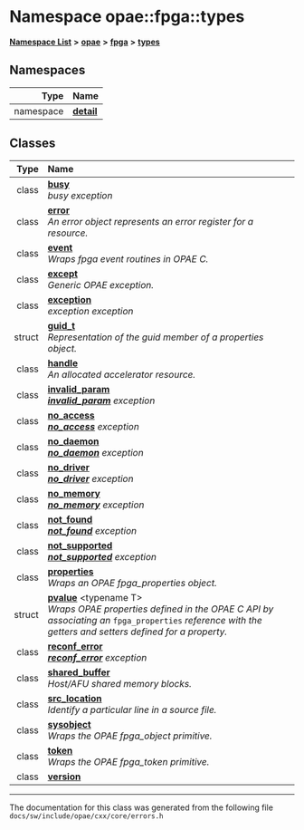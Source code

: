 
# Namespace opae::fpga::types



[**Namespace List**](namespaces.md) **>** [**opae**](namespaceopae.md) **>** [**fpga**](namespaceopae_1_1fpga.md) **>** [**types**](namespaceopae_1_1fpga_1_1types.md)














## Namespaces

| Type | Name |
| ---: | :--- |
| namespace | [**detail**](namespaceopae_1_1fpga_1_1types_1_1detail.md) <br> |

## Classes

| Type | Name |
| ---: | :--- |
| class | [**busy**](classopae_1_1fpga_1_1types_1_1busy.md) <br>_busy exception_  |
| class | [**error**](classopae_1_1fpga_1_1types_1_1error.md) <br>_An error object represents an error register for a resource._  |
| class | [**event**](classopae_1_1fpga_1_1types_1_1event.md) <br>_Wraps fpga event routines in OPAE C._  |
| class | [**except**](classopae_1_1fpga_1_1types_1_1except.md) <br>_Generic OPAE exception._  |
| class | [**exception**](classopae_1_1fpga_1_1types_1_1exception.md) <br>_exception exception_  |
| struct | [**guid\_t**](structopae_1_1fpga_1_1types_1_1guid__t.md) <br>_Representation of the guid member of a properties object._  |
| class | [**handle**](classopae_1_1fpga_1_1types_1_1handle.md) <br>_An allocated accelerator resource._  |
| class | [**invalid\_param**](classopae_1_1fpga_1_1types_1_1invalid__param.md) <br>[_**invalid\_param**_](classopae_1_1fpga_1_1types_1_1invalid__param.md) _exception_ |
| class | [**no\_access**](classopae_1_1fpga_1_1types_1_1no__access.md) <br>[_**no\_access**_](classopae_1_1fpga_1_1types_1_1no__access.md) _exception_ |
| class | [**no\_daemon**](classopae_1_1fpga_1_1types_1_1no__daemon.md) <br>[_**no\_daemon**_](classopae_1_1fpga_1_1types_1_1no__daemon.md) _exception_ |
| class | [**no\_driver**](classopae_1_1fpga_1_1types_1_1no__driver.md) <br>[_**no\_driver**_](classopae_1_1fpga_1_1types_1_1no__driver.md) _exception_ |
| class | [**no\_memory**](classopae_1_1fpga_1_1types_1_1no__memory.md) <br>[_**no\_memory**_](classopae_1_1fpga_1_1types_1_1no__memory.md) _exception_ |
| class | [**not\_found**](classopae_1_1fpga_1_1types_1_1not__found.md) <br>[_**not\_found**_](classopae_1_1fpga_1_1types_1_1not__found.md) _exception_ |
| class | [**not\_supported**](classopae_1_1fpga_1_1types_1_1not__supported.md) <br>[_**not\_supported**_](classopae_1_1fpga_1_1types_1_1not__supported.md) _exception_ |
| class | [**properties**](classopae_1_1fpga_1_1types_1_1properties.md) <br>_Wraps an OPAE fpga\_properties object._  |
| struct | [**pvalue**](structopae_1_1fpga_1_1types_1_1pvalue.md) &lt;typename T&gt;<br>_Wraps OPAE properties defined in the OPAE C API by associating an_ `fpga_properties` _reference with the getters and setters defined for a property._ |
| class | [**reconf\_error**](classopae_1_1fpga_1_1types_1_1reconf__error.md) <br>[_**reconf\_error**_](classopae_1_1fpga_1_1types_1_1reconf__error.md) _exception_ |
| class | [**shared\_buffer**](classopae_1_1fpga_1_1types_1_1shared__buffer.md) <br>_Host/AFU shared memory blocks._  |
| class | [**src\_location**](classopae_1_1fpga_1_1types_1_1src__location.md) <br>_Identify a particular line in a source file._  |
| class | [**sysobject**](classopae_1_1fpga_1_1types_1_1sysobject.md) <br>_Wraps the OPAE fpga\_object primitive._  |
| class | [**token**](classopae_1_1fpga_1_1types_1_1token.md) <br>_Wraps the OPAE fpga\_token primitive._  |
| class | [**version**](classopae_1_1fpga_1_1types_1_1version.md) <br> |














------------------------------
The documentation for this class was generated from the following file `docs/sw/include/opae/cxx/core/errors.h`